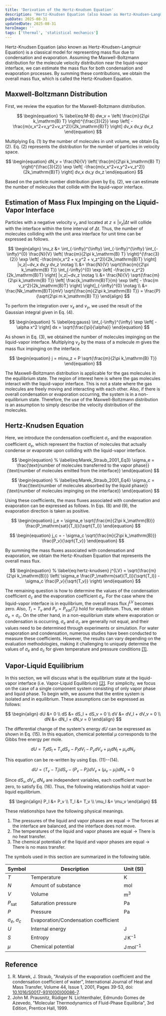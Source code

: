 ```yaml
---
title: 'Derivation of the Hertz-Knudsen Equation'
description: 'Hertz-Knudsen Equation (also known as Hertz-Knudsen-Langmuir Equation) is a classical model for representing mass flux due to condensation and evaporation. In this article, we will derive the Hertz-Knudsen Equation starting from the Maxwell-Boltzmann distribution.'
pubDate: 2025-08-31
updatedDate: 2025-08-31
heroImage: ''
tags: ['thermal', 'statistical mechanics']
---
```


Hertz-Knudsen Equation (also known as Hertz-Knudsen-Langmuir Equation) is a classical model for representing mass flux due to condensation and evaporation.
Assuming the Maxwell-Boltzmann distribution for the molecule velocity distribution near the liquid-vapor interface, we can estimate the mass flux for both condensation and evaporation processes.
By summing these contributions, we obtain the overall mass flux, which is called the Hertz-Knudsen Equation.

## Maxwell-Boltzmann Distribution

First, we review the equation for the Maxwell-Boltzmann distribution.

$$
\begin{equation}
% \label{eq:M-B}
dw_v = \left( \frac{m}{2\pi k_\mathrm{B} T} \right)^{\frac{3}{2}}
\exp \left[ -\frac{m(v_x^2+v_y^2+v_z^2)}{2k_\mathrm{B}T} \right] dv_x dv_y dv_z
\end{equation}
$$

Multiplying Eq. (1) by the number of molecules in unit volume, we obtain Eq. (2).
Eq. (2) represents the distribution for the number of particles in velocity space.

$$
\begin{equation}
dN_v = \frac{N}{V} \left( \frac{m}{2\pi k_\mathrm{B} T} \right)^{\frac{3}{2}}
\exp \left[ -\frac{m(v_x^2+v_y^2+v_z^2)}{2k_\mathrm{B}T} \right] dv_x dv_y dv_z
\end{equation}
$$

Based on the particle number distribution given by Eq. (2), we can estimate the number of molecules that collide with the liquid-vapor interface.

## Estimation of Mass Flux Impinging on the Liquid-Vapor Interface

Particles with a negative velocity $v_z$ and located at $z \le |v_z| \Delta t$ will collide with the interface within the time interval of $\Delta t$.
Thus, the number of molecules colliding with the unit area interface for unit time can be expressed as follows.

$$
\begin{align}
\nu_z &= \int_{-\infty}^{\infty} \int_{-\infty}^{\infty} \int_{-\infty}^{0}
\frac{N}{V} \left( \frac{m}{2\pi k_\mathrm{B} T} \right)^{\frac{3}{2}}
\exp \left[ -\frac{m(v_x^2 + v_y^2 + v_z^2)}{2k_\mathrm{B}T} \right]
|v_z|~dv_x dv_y dv_z \notag \\
&= \frac{N}{V} \sqrt{\frac{m}{2\pi k_\mathrm{B} T}} \int_{-\infty}^{0}
\exp \left[ -\frac{m v_z^2}{2k_\mathrm{B}T} \right] |v_z|~dv_z \notag \\
&= \frac{N}{V} \sqrt{\frac{m}{2\pi k_\mathrm{B} T}}
\left[ \frac{k_\mathrm{B}T}{m} \exp \left[ - \frac{m v_z^2}{2k_\mathrm{B}T} \right] \right]_{-\infty}^{0} \notag \\
&= \frac{Nk_\mathrm{B}T}{mV} \sqrt{\frac{m}{2\pi k_\mathrm{B} T}}
= \frac{P}{\sqrt{2\pi m k_\mathrm{B} T}}
\end{align}
$$

To perform the integration over $v_x$ and $v_y$, we used the result of the Gaussian integral given in Eq. (4).

$$
\begin{equation}
% \label{eq:gauss}
\int_{-\infty}^{\infty} \exp \left[ -\alpha x^2 \right] dx = \sqrt{\frac{\pi}{\alpha}}
\end{equation}
$$

As shown in Eq. (3), we obtained the number of molecules impinging on the liquid-vapor interface.
Multiplying $\nu_z$ by the mass of a molecule $m$ gives the mass flux impinging on the interface.

$$
\begin{equation}
j = m\nu_z = P \sqrt{\frac{m}{2\pi k_\mathrm{B} T}}
\end{equation}
$$

The Maxwell-Boltzmann distribution is applicable for the gas molecules in the equilibrium state.
The region of interest here is where the gas molecules interact with the liquid-vapor interface.
This is not a state where the gas molecules are freely moving and interacting with each other.
Also, if there is overall condensation or evaporation occurring, the system is in a non-equilibrium state.
Therefore, the use of the Maxwell-Boltzmann distribution is an assumption to simply describe the velocity distribution of the molecules.

## Hertz-Knudsen Equation

Here, we introduce the condensation coefficient $\sigma_c$ and the evaporation coefficient $\sigma_e$, which represent the fraction of molecules that actually condense or evaporate upon colliding with the liquid-vapor interface.

$$
\begin{equation}
% \label{eq:Marek_Straub_2001_Eq3}
\sigma_e = \frac{\text{number of molecules transferred to the vapor phase}}{\text{number of molecules emitted from the interface}}
\end{equation}
$$

$$
\begin{equation}
% \label{eq:Marek_Straub_2001_Eq4}
\sigma_c = \frac{\text{number of molecules absorbed by the liquid phase}}{\text{number of molecules impinging on the interface}}
\end{equation}
$$

Using these coefficients, the mass fluxes associated with condensation and evaporation can be expressed as follows.
In Eqs. (8) and (9), the evaporation direction is taken as positive.

$$
\begin{equation}
j_e = \sigma_e \sqrt{\frac{m}{2\pi k_\mathrm{B}}} \frac{P_\mathrm{sat}(T_l)}{\sqrt{T_l}}
\end{equation}
$$

$$
\begin{equation}
j_c = - \sigma_c \sqrt{\frac{m}{2\pi k_\mathrm{B}}} \frac{P_v}{\sqrt{T_v}}
\end{equation}
$$

By summing the mass fluxes associated with condensation and evaporation, we obtain the Hertz-Knudsen Equation that represents the overall mass flux.

$$
\begin{equation}
% \label{eq:hertz-knudsen}
j^{LV} = \sqrt{\frac{m}{2\pi k_\mathrm{B}}} \left( \sigma_e \frac{P_\mathrm{sat}(T_l)}{\sqrt{T_l}} - \sigma_c \frac{P_v}{\sqrt{T_v}} \right)
\end{equation}
$$

The remaining question is how to determine the values of the condensation coefficient $\sigma_c$ and the evaporation coefficient $\sigma_e$.
For the case where the liquid-vapor interface is in equilibrium, the overall mass flux $j^{LV}$ becomes zero.
Also, $T_l = T_v$ and $P_v = P_{sat}(T_l)$ hold for equilibrium. Thus, we obtain $\sigma_e = \sigma_c$.
On the other hand, in a non-equilibrium state where evaporation or condensation is occurring, $\sigma_e$ and $\sigma_c$ are generally not equal, and their values need to be determined through experiments or simulation.
For water evaporation and condensation, numerous studies have been conducted to measure these coefficients.
However, the results can vary depending on the evaluation methodologies, making it challenging to uniquely determine the values of $\sigma_e$ and $\sigma_c$ for given temperature and pressure conditions [[1]](#reference).

## Vapor-Liquid Equilibrium

In this section, we will discuss what is the equilibrium state at the liquid-vapor interface (i.e. Vapor-Liquid Equilibrium) [[2]](#reference).
For simplicity, we focus on the case of a single component system consisting of only vapor phase and liquid phase.
To begin with, we assume that the entire system is isolated and in equilibrium.
These assumptions can be expressed as follows:

$$
\begin{align}
dU &= 0 \\
dS &= dS_l + dS_v = 0 \\
dV &= dV_l + dV_v = 0 \\
dN &= dN_l + dN_v = 0
\end{align}
$$

The differential change of the system's energy $dU$ can be expressed as shown in Eq. (15).
In this equation, chemical potential $\mu$ corresponds to the Gibbs free energy per mole.

$$
\begin{equation}
dU = T_l dS_l + T_v dS_v - P_l dV_l - P_v dV_v + \mu_l dN_l + \mu_v dN_v
\end{equation}
$$

This equation can be re-written by using Eqs. (11)--(14).

$$
\begin{equation}
dU = (T_v - T_l)dS_v - (P_v - P_l)dV_v + (\mu_v - \mu_l)dN_v = 0
\end{equation}
$$

Since $dS_v, dV_v, dN_v$ are independent variables, each coefficient must be zero, to satisfy Eq. (16).
Thus, the following relationships hold at vapor-liquid equilibrium.

$$
\begin{align}
P_l &= P_v \\
T_l &= T_v \\
\mu_l &= \mu_v
\end{align}
$$

These relationships have the following physical meanings.

1. The pressures of the liquid and vapor phases are equal -> The forces at the interface are balanced, and the interface does not move.
2. The temperatures of the liquid and vapor phases are equal -> There is no heat transfer.
3. The chemical potentials of the liquid and vapor phases are equal -> There is no mass transfer.

The symbols used in this section are summarized in the following table.

| Symbol                | Description                          | Unit (SI)              |
| --------------------- | ------------------------------------ | ---------------------- |
| $T$                   | Temperature                          | $\mathrm{K}$           |
| $N$                   | Amount of substance                  | $\mathrm{mol}$         |
| $V$                   | Volume                               | $\mathrm{m^3}$         |
| $P_\mathrm{sat}$      | Saturation pressure                  | $\mathrm{Pa}$          |
| $P$                   | Pressure                             | $\mathrm{Pa}$          |
| $\sigma_e,\ \sigma_c$ | Evaporation/Condensation coefficient |                        |
| $U$                   | Internal energy                      | $\mathrm{J}$           |
| $S$                   | Entropy                              | $\mathrm{J\,K^{-1}}$   |
| $\mu$                 | Chemical potential                   | $\mathrm{J\,mol^{-1}}$ |

## Reference

1. R. Marek, J. Straub, "Analysis of the evaporation coefficient and the condensation coefficient of water", International Journal of Heat and Mass Transfer, Volume 44, Issue 1, 2001, Pages 39-53, doi: [10.1016/S0017-9310(00)00086-7](<https://doi.org/10.1016/S0017-9310(00)00086-7>).
2. John M. Prausnitz, Rüdiger N. Lichtenthaler, Edmundo Gomes de Azevedo, "Molecular Thermodynamics of Fluid-Phase Equilibria", 3rd Edition, Prentice Hall, 1999.
